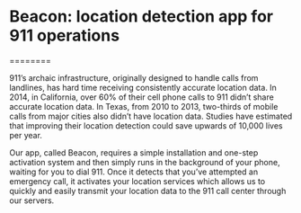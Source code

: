 # Beacon: location detection app for 911 operations
========

911’s archaic infrastructure, originally designed to handle calls from landlines, has hard time receiving consistently accurate location data. In 2014, in California, over 60% of their cell phone calls to 911 didn’t share accurate location data. In Texas, from 2010 to 2013, two-thirds of mobile calls from major cities also didn’t have location data. Studies have estimated that improving their location detection could save upwards of 10,000 lives per year. 

Our app, called Beacon, requires a simple installation and one-step activation system and then simply runs in the background of your phone, waiting for you to dial 911. Once it detects that you’ve attempted an emergency call, it activates your location services which allows us to quickly and easily transmit your location data to the 911 call center through our servers. 

